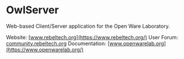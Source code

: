 OwlServer
=========

Web-based Client/Server application for the Open Ware Laboratory.

Website: [www.rebeltech.org](https://www.rebeltech.org/)
User Forum: [community.rebeltech.org](https://community.rebeltech.org/)
Documentation: [www.openwarelab.org](https://www.openwarelab.org/)
